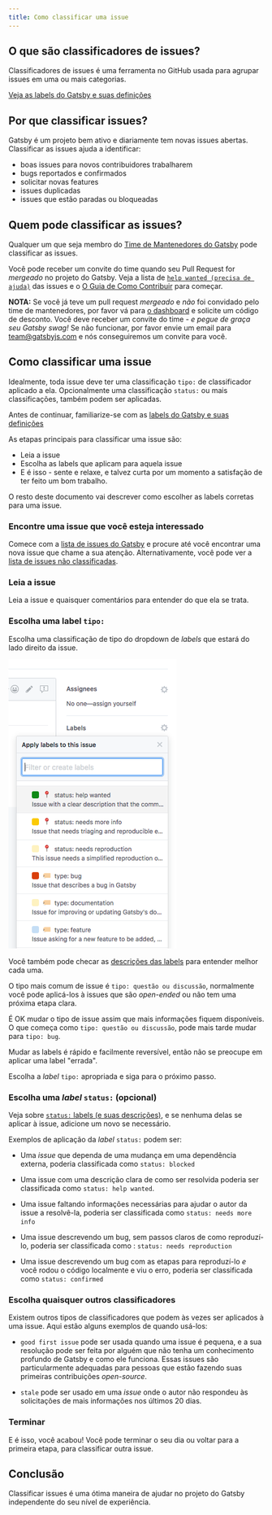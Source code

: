 ```yaml
---
title: Como classificar uma issue
---
```


## O que são classificadores de issues?

Classificadores de issues é uma ferramenta no GitHub usada para agrupar issues em uma ou mais categorias.

[Veja as labels do Gatsby e suas definições](https://github.com/gatsbyjs/gatsby/issues/labels)

## Por que classificar issues?

Gatsby é um projeto bem ativo e diariamente tem novas issues abertas. Classificar as issues ajuda a identificar:

- boas issues para novos contribuidores trabalharem
- bugs reportados e confirmados
- solicitar novas features
- issues duplicadas
- issues que estão paradas ou bloqueadas

## Quem pode classificar as issues?

Qualquer um que seja membro do [Time de Mantenedores do Gatsby](https://github.com/orgs/gatsbyjs/teams/maintainers) pode classificar as issues.

Você pode receber um convite do time quando seu Pull Request for _mergeado_ no projeto do Gatsby. Veja a lista de [`help wanted (precisa de ajuda)`](https://github.com/gatsbyjs/gatsby/labels/%F0%9F%93%8D%20status%3A%20help%20wanted) das issues e o [O Guia de Como Contribuir](/contributing/how-to-contribute/) para começar.

**NOTA:** Se você já teve um pull request _mergeado_ e _não_ foi convidado pelo time de mantenedores, por favor vá para [o dashboard](https://store.gatsbyjs.org/) e solicite um código de desconto. Você deve receber um convite do time - _e pegue de graça seu Gatsby swag!_ Se não funcionar, por favor envie um email para team@gatsbyjs.com e nós conseguiremos um convite para você.

## Como classificar uma issue

Idealmente, toda issue deve ter uma classificação `tipo:` de classificador aplicado a ela. Opcionalmente uma classificação `status:` ou mais classificações, também podem ser aplicadas.

Antes de continuar, familiarize-se com as [labels do Gatsby e suas definições](https://github.com/gatsbyjs/gatsby/issues/labels)

As etapas principais para classificar uma issue são:

- Leia a issue
- Escolha as labels que aplicam para aquela issue
- E é isso - sente e relaxe, e talvez curta por um momento a satisfação de ter feito um bom trabalho.

O resto deste documento vai descrever como escolher as labels corretas para uma issue.

### Encontre uma issue que você esteja interessado

Comece com a [lista de issues do Gatsby](https://github.com/gatsbyjs/gatsby/issues) e procure até você encontrar uma nova issue que chame a sua atenção. Alternativamente, você pode ver a [lista de issues não classificadas](https://github.com/gatsbyjs/gatsby/issues?q=is%3Aopen+is%3Aissue+no%3Alabel).

### Leia a issue

Leia a issue e quaisquer comentários para entender do que ela se trata.

### Escolha uma label `tipo:`

Escolha uma classificação de tipo do dropdown de _labels_ que estará do lado direito da issue.

![GitHub label dropdown](./images/github-label-list.png)

Você também pode checar as [descrições das labels](https://github.com/gatsbyjs/gatsby/issues/labels) para entender melhor cada uma.

O tipo mais comum de issue é `tipo: questão ou discussão`, normalmente você pode aplicá-los à issues que são _open-ended_ ou não tem uma próxima etapa clara.

É OK mudar o tipo de issue assim que mais informações fiquem disponíveis. O que começa como `tipo: questão ou discussão`, pode mais tarde mudar para `tipo: bug`.

Mudar as labels é rápido e facilmente reversível, então não se preocupe em aplicar uma label "errada".

Escolha a _label_ `tipo:` apropriada e siga para o próximo passo.

### Escolha uma _label_ `status:` (opcional)

Veja sobre [`status:` labels (e suas descrições)](https://github.com/gatsbyjs/gatsby/issues/labels), e se nenhuma delas se aplicar à issue, adicione um novo se necessário.

Exemplos de aplicação da _label_ `status:` podem ser:

- Uma _issue_ que dependa de uma mudança em uma dependência externa, poderia classificada como `status: blocked`

- Uma issue com uma descrição clara de como ser resolvida poderia ser classificada como `status: help wanted`.

- Uma issue faltando informações necessárias para ajudar o autor da issue a resolvê-la, poderia ser classificada como `status: needs more info`

- Uma issue descrevendo um bug, sem passos claros de como reproduzí-lo, poderia ser classificada como : `status: needs reproduction`

- Uma issue descrevendo um bug com as etapas para reproduzí-lo _e_ você rodou o código localmente e viu o erro, poderia ser classificada como `status: confirmed`

### Escolha quaisquer outros classificadores

Existem outros tipos de classificadores que podem às vezes ser aplicados à uma issue. Aqui estão alguns exemplos de quando usá-los:

- `good first issue` pode ser usada quando uma issue é pequena, e a sua resolução pode ser feita por alguém que não tenha um conhecimento profundo de Gatsby e como ele funciona. Essas issues são particularmente adequadas para pessoas que estão fazendo suas primeiras contribuições _open-source_.

- `stale` pode ser usado em uma _issue_ onde o autor não respondeu às solicitações de mais informações nos últimos 20 dias.

### Terminar

E é isso, você acabou! Você pode terminar o seu dia ou voltar para a primeira etapa, para classificar outra issue.

## Conclusão

Classificar issues é uma ótima maneira de ajudar no projeto do Gatsby independente do seu nível de experiência.
